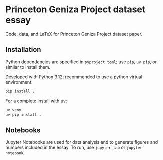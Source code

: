 # Princeton Geniza Project dataset essay

Code, data, and LaTeX for Princeton Geniza Project dataset paper.

## Installation

Python dependencies are specified in `pyproject.toml`; use `pip`, `uv pip`, or similar to install them.

Developed with Python 3.12; recommended to use a python virtual environment.

```bash
pip install .
```

For a complete install with [uv](https://docs.astral.sh/uv/):

```sh
uv venv
uv pip install .
```

## Notebooks

Jupyter Notebooks are used for data analysis and to generate figures and numbers
included in the essay.  To run, use `jupyter-lab` or `jupyter-notebook`.
